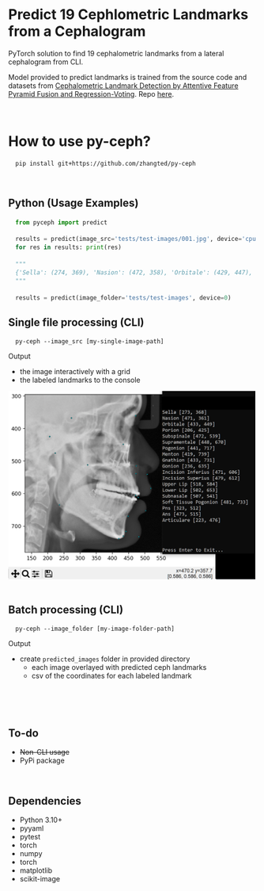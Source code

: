# Predict 19 Cephlometric Landmarks from a Cephalogram
PyTorch solution to find 19 cephalometric landmarks from a lateral cephalogram from CLI.

Model provided to predict landmarks is trained from the source code and datasets from [Cephalometric Landmark Detection by Attentive Feature Pyramid Fusion and Regression-Voting](https://arxiv.org/pdf/1908.08841.pdf). Repo [here](https://github.com/runnanchen/Anatomic-Landmark-Detection).

<br>

# How to use py-ceph?
```commandline
  pip install git+https://github.com/zhangted/py-ceph
```

<br>

## Python (Usage Examples)
```python
  from pyceph import predict

  results = predict(image_src='tests/test-images/001.jpg', device='cpu')
  for res in results: print(res)

  """
  {'Sella': (274, 369), 'Nasion': (472, 358), 'Orbitale': (429, 447), 'Porion': (204, 424), 'Subspinale': (468, 542), 'Supramentale': (446, 669), 'Pogonion': (440, 716), 'Menton': (418, 740), 'Gnathion': (433, 732), 'Gonion': (237, 635), 'Incision Inferius': (470, 609), 'Incision Superius': (476, 612), 'Upper Lip': (521, 585), 'Lower Lip': (503, 654), 'Subnasale': (507, 542), 'Soft Tissue Pogonion': (485, 727), 'Posterior Nasal Spine': (319, 511), 'Anterior Nasal Spine': (474, 518), 'Articulare': (223, 473)}
  """

  results = predict(image_folder='tests/test-images', device=0)
```

## Single file processing (CLI)

```commandline
  py-ceph --image_src [my-single-image-path]
```

Output
- the image interactively with a grid
- the labeled landmarks to the console

<img src="single.png" alt="single file processing example" width="500"/><br><br>


## Batch processing (CLI)

```commandline
  py-ceph --image_folder [my-image-folder-path]
```
Output
- create `predicted_images` folder in provided directory
  - each image overlayed with predicted ceph landmarks
  - csv of the coordinates for each labeled landmark

<br><br><br>

## To-do
- <s>Non-CLI usage</s>
- PyPi package

<br>

## Dependencies
- Python 3.10+
- pyyaml
- pytest
- torch
- numpy
- torch
- matplotlib
- scikit-image